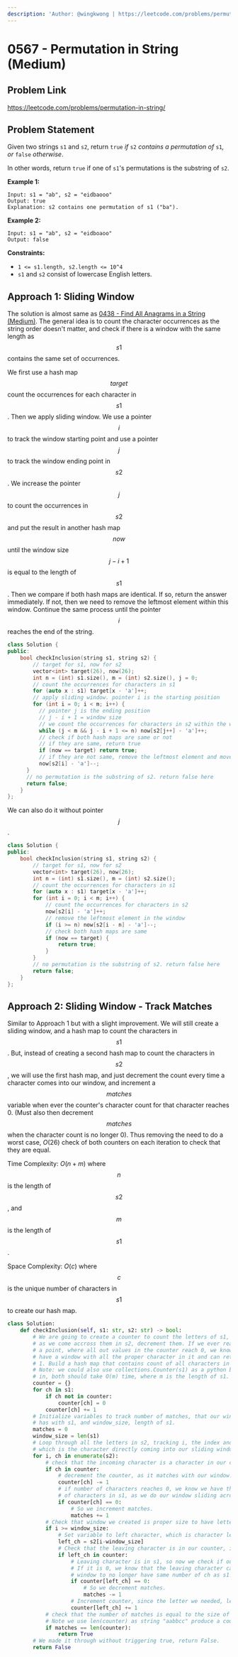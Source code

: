 ```yaml
---
description: 'Author: @wingkwong | https://leetcode.com/problems/permutation-in-string/'
---
```


# 0567 - Permutation in String (Medium)

## Problem Link

https://leetcode.com/problems/permutation-in-string/

## Problem Statement

Given two strings `s1` and `s2`, return `true` _if_ `s2` _contains a permutation of_ `s1`_, or_ `false` _otherwise_.

In other words, return `true` if one of `s1`'s permutations is the substring of `s2`.

**Example 1:**

```
Input: s1 = "ab", s2 = "eidbaooo"
Output: true
Explanation: s2 contains one permutation of s1 ("ba").
```

**Example 2:**

```
Input: s1 = "ab", s2 = "eidboaoo"
Output: false 
```

**Constraints:**

* `1 <= s1.length, s2.length <= 10^4`
* `s1` and `s2` consist of lowercase English letters.

## Approach 1: Sliding Window

The solution is almost same as [0438 - Find All Anagrams in a String (Medium)](../0400-0499/find-all-anagrams-in-a-string-medium). The general idea is to count the character occurrences as the string order doesn't matter, and check if there is a window with the same length as $$s1$$ contains the same set of occurrences.

We first use a hash map $$target$$ count the occurrences for each character in $$s1$$. Then we apply sliding window. We use a pointer $$i$$ to track the window starting point and use a pointer $$j$$ to track the window ending point in $$s2$$. We increase the pointer $$j$$ to count the occurrences in $$s2$$ and put the result in another hash map $$now$$ until the window size $$j - i + 1$$ is equal to the length of $$s1$$. Then we compare if both hash maps are identical. If so, return the answer immediately. If not, then we need to remove the leftmost element within this window. Continue the same process until the pointer $$i$$ reaches the end of the string.

<Tabs>
<TabItem value="cpp" label="C++">
<SolutionAuthor name="@wingkwong"/>

```cpp
class Solution {
public:
    bool checkInclusion(string s1, string s2) {
        // target for s1, now for s2
        vector<int> target(26), now(26);
        int n = (int) s1.size(), m = (int) s2.size(), j = 0;
        // count the occurrences for characters in s1
        for (auto x : s1) target[x - 'a']++;
        // apply sliding window. pointer i is the starting position
        for (int i = 0; i < m; i++) {
          // pointer j is the ending position 
          // j - i + 1 = window size
          // we count the occurrences for characters in s2 within the window
          while (j < m && j - i + 1 <= n) now[s2[j++] - 'a']++;
          // check if both hash maps are same or not
          // if they are same, return true
          if (now == target) return true;
          // if they are not same, remove the leftmost element and move forward
          now[s2[i] - 'a']--;
      }
      // no permutation is the substring of s2. return false here
      return false;
    }
};
```

We can also do it without pointer $$j$$.

```cpp
class Solution {
public:
    bool checkInclusion(string s1, string s2) {
        // target for s1, now for s2
        vector<int> target(26), now(26);
        int n = (int) s1.size(), m = (int) s2.size();
        // count the occurrences for characters in s1
        for (auto x : s1) target[x - 'a']++;
        for (int i = 0; i < m; i++) {
            // count the occurrences for characters in s2
            now[s2[i] - 'a']++;
            // remove the leftmost element in the window
            if (i >= n) now[s2[i - n] - 'a']--;
            // check both hash maps are same
            if (now == target) {
                return true;
            }
        }
        // no permutation is the substring of s2. return false here
        return false;
    }
};
```

</TabItem>
</Tabs>


## Approach 2: Sliding Window - Track Matches

Similar to Approach 1 but with a slight improvement. We will still create a sliding window, and a hash map to count the characters in $$s1$$. But, instead of creating a second hash map to count the characters in $$s2$$, we will use the first hash map, and just decrement the count every time a character comes into our window, and increment a $$matches$$ variable when ever the counter's character count for that character reaches 0. (Must also then decrement $$matches$$ when the character count is no longer 0). Thus removing the need to do a worst case, $O(26)$ check of both counters on each iteration to check that they are equal.


Time Complexity: $O(n+m)$ where $$n$$ is the length of $$s2$$, and $$m$$ is the length of $$s1$$.

Space Complexity: $O(c)$ where $$c$$ is the unique number of characters in $$s1$$ to create our hash map.

<Tabs>
<TabItem value="python" label="Python">
<SolutionAuthor name="@ColeB2"/>

```py
class Solution:
    def checkInclusion(self, s1: str, s2: str) -> bool:
        # We are going to create a counter to count the letters of s1, then
        # as we come accross them in s2, decrement them. If we ever reach
        # a point, where all out values in the counter reach 0, we know we
        # have a window with all the proper character in it and can return True.
        # 1. Build a hash map that contains count of all characters in s1.
        # Note: we could also use collections.Counter(s1) as a python built
        # in, both should take O(m) time, where m is the length of s1.
        counter = {}
        for ch in s1:
            if ch not in counter:
                counter[ch] = 0
            counter[ch] += 1
        # Initialize variables to track number of matches, that our window
        # has with s1, and window_size, length of s1.
        matches = 0
        window_size = len(s1)
        # Loop through all the letters in s2, tracking i, the index and ch
        # which is the character directly coming into our sliding window.
        for i, ch in enumerate(s2):
            # check that the incoming character is a character in our counter.
            if ch in counter:
                # decrement the counter, as it matches with our window.
                counter[ch] -= 1
                # if number of characters reaches 0, we know we have the same amount
                # of characters in s1, as we do our window sliding across s2. 
                if counter[ch] == 0:
                    # So we increment matches.
                    matches += 1
            # Check that window we created is proper size to have letters start leaving window.
            if i >= window_size:
                # Set variable to left character, which is character leaving the window.
                left_ch = s2[i-window_size]
                # Check that the leaving character is in our counter, if not, we don't need to do anything.
                if left_ch in counter:
                    # Leaving character is in s1, so now we check if our count of characters is 0.
                    # If it is 0, we know that the leaving character caused our
                    # window to no longer have same number of ch as s1. 
                    if counter[left_ch] == 0:
                        # So we decrement matches.
                        matches -= 1
                    # Increment counter, since the letter we needed, left the window.
                    counter[left_ch] += 1
            # check that the number of matches is equal to the size of our counter.
            # Note we use len(counter) as string "aabbcc" produce a counter of size 3.
            if matches == len(counter):
                return True
        # We made it through without triggering true, return False.
        return False
```

</TabItem>
</Tabs>
